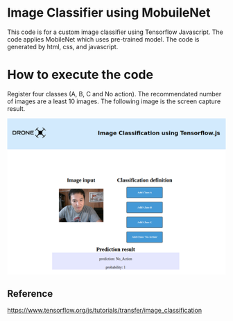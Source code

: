# Image Classifier using MobuileNet 
This code is for a custom image classifier using Tensorflow Javascript. The code applies MobileNet which uses pre-trained model. The code is generated by html, css, and javascript.

# How to execute the code
Register four classes (A, B, C and No action). The recommendated number of images are a least 10 images. The following image is the screen capture result.

<img src="https://github.com/parang17/Image_Classifier_MobileNet-TensorFlow-js/blob/master/images/screencapture.png" width="700" />

## Reference
https://www.tensorflow.org/js/tutorials/transfer/image_classification
